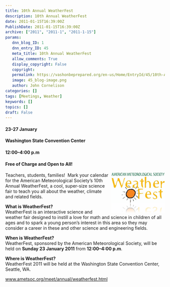 ```yaml
---
title: 10th Annual WeatherFest
description: 10th Annual WeatherFest
date: 2011-01-15T16:39:00Z
PublishDate: 2011-01-15T16:39:00Z
archive: ["2011", "2011-1", "2011-1-15"]
params:
   dnn_blog_ID: 1
   dnn_entry_ID: 45
   meta_title: 10th Annual WeatherFest
   allow_comments: True
   display_copyright: False
   copyright: 
   permalink: https://vashonbeprepared.org/en-us/Home/EntryId/45/10th-Annual-WeatherFest
   image: 45_blog-image.png
   author: John Cornelison
categories: []
tags: [Meetings, Weather]
keywords: []
topics: []
draft: False
---
```


<h4><strong>23-27 January</strong></h4>
<p><strong>
<h4><strong>Washington State Convention Center</strong></h4>
</strong></p>
<h4><strong>12:00–4:00 p.m</strong></h4>
<h4><strong>Free of Charge and Open to All!</strong></h4>
<p><a href="/images/dnnBlog/1/45/WLW-10thAnnualWeatherFest_797F-weatherfestsmalllogo_2.gif"><img title="weatherfestsmalllogo" border="0" alt="weatherfestsmalllogo" align="right" width="169" height="128" style="border-bottom: 0px; border-left: 0px; margin: 0px 0px 5px 5px; display: inline; border-top: 0px; border-right: 0px" src="/images/dnnBlog/1/45/WLW-10thAnnualWeatherFest_797F-weatherfestsmalllogo_thumb.gif" /></a> Teachers, students, families!&#160; Mark your calendar for the American Meteorological Society’s 10th Annual WeatherFest, a cool, super-size science fair to teach you all about the weather, climate and related fields.</p>
<p><strong>What is WeatherFest?</strong> <br />
WeatherFest is an interactive science and weather fair designed to instill a love for math and science in children of all ages and to spark a young person’s interest in this area so they may consider a career in these and other science and engineering fields.</p>
<p><strong>When is WeatherFest?</strong> <br />
WeatherFest, sponsored by the American Meteorological Society, will be held on <strong>Sunday 23 January 2011</strong> from <strong>12:00–4:00 p.m</strong>.</p>
<p><strong>Where is WeatherFest?</strong> <br />
WeatherFest 2011 will be held at the Washington State Convention Center, Seattle, WA.</p>
<p><a title="http://www.ametsoc.org/meet/annual/weatherfest.html" href="http://www.ametsoc.org/meet/annual/weatherfest.html">www.ametsoc.org/meet/annual/weatherfest.html</a></p>
